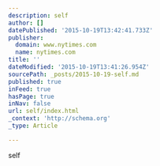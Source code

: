 ```yaml
---
description: self
author: []
datePublished: '2015-10-19T13:42:41.733Z'
publisher:
  domain: www.nytimes.com
  name: nytimes.com
title: ''
dateModified: '2015-10-19T13:41:26.954Z'
sourcePath: _posts/2015-10-19-self.md
published: true
inFeed: true
hasPage: true
inNav: false
url: self/index.html
_context: 'http://schema.org'
_type: Article

---
```

self